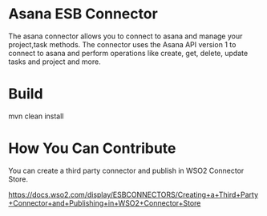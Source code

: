 # Asana ESB Connector

The asana connector allows you to connect to asana and manage your project,task methods. The connector uses the Asana API version 1 to connect to asana and perform operations like create, get, delete, update tasks and project and more.
# Build

mvn clean install
# How You Can Contribute

You can create a third party connector and publish in WSO2 Connector Store.

https://docs.wso2.com/display/ESBCONNECTORS/Creating+a+Third+Party+Connector+and+Publishing+in+WSO2+Connector+Store